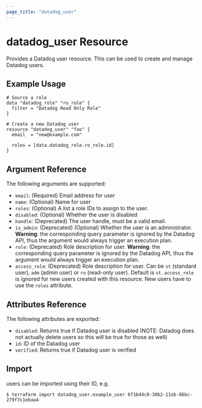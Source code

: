 ```yaml
---
page_title: "datadog_user"
---
```


# datadog_user Resource

Provides a Datadog user resource. This can be used to create and manage Datadog users.

## Example Usage

```hcl
# Source a role
data "datadog_role" "ro_role" {
  filter = "Datadog Read Only Role"
}

# Create a new Datadog user
resource "datadog_user" "foo" {
  email  = "new@example.com"

  roles = [data.datadog_role.ro_role.id]
}
```

## Argument Reference

The following arguments are supported:

-   `email`: (Required) Email address for user
-   `name`: (Optional) Name for user
-   `roles`: (Optional) A list a role IDs to assign to the user.
-   `disabled`: (Optional) Whether the user is disabled
-   `handle`: (Deprecated) The user handle, must be a valid email.
-   `is_admin`: (Deprecated) (Optional) Whether the user is an administrator. **Warning**: the corresponding query parameter is ignored by the Datadog API, thus the argument would always trigger an execution plan.
-   `role`: (Deprecated) Role description for user. **Warning**: the corresponding query parameter is ignored by the Datadog API, thus the argument would always trigger an execution plan.
-   `access_role`: (Deprecated) Role description for user. Can be `st` (standard user), `adm` (admin user) or `ro` (read-only user). Default is `st`. `access_role` is ignored for new users created with this resource. New users have to use the `roles` attribute.

## Attributes Reference

The following attributes are exported:

-   `disabled`: Returns true if Datadog user is disabled (NOTE: Datadog does not actually delete users so this will be true for those as well)
-   `id`: ID of the Datadog user
-   `verified`: Returns true if Datadog user is verified

## Import

users can be imported using their ID, e.g.

```
$ terraform import datadog_user.example_user 6f1b44c0-30b2-11eb-86bc-279f7c1ebaa4
```
